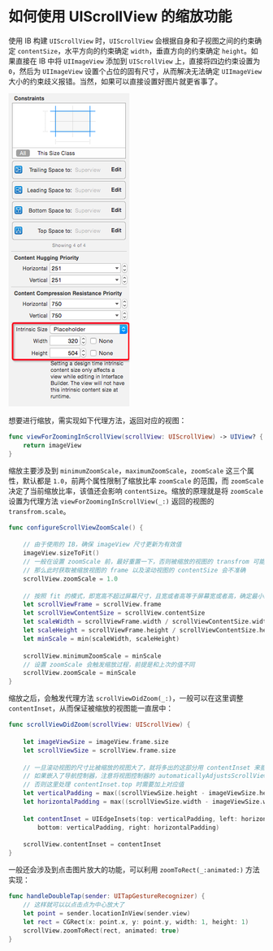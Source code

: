 # 如何使用 UIScrollView 的缩放功能

使用 IB 构建 `UIScrollView` 时，`UIScrollView` 会根据自身和子视图之间的约束确定 `contentSize`，水平方向的约束确定 `width`，垂直方向的约束确定 `height`。如果直接在 IB 中将 `UIImageView` 添加到 `UIScrollView` 上，直接将四边约束设置为 `0`，然后为 `UIImageView` 设置个占位的固有尺寸，从而解决无法确定 `UIImageView` 大小的约束歧义报错。当然，如果可以直接设置好图片就更省事了。

![](Screenshot/Placeholder.png)

想要进行缩放，需实现如下代理方法，返回对应的视图：

```swift
func viewForZoomingInScrollView(scrollView: UIScrollView) -> UIView? {
    return imageView
}
```

缩放主要涉及到 `minimumZoomScale`，`maximumZoomScale`，`zoomScale` 这三个属性，默认都是 `1.0`，前两个属性限制了缩放比率 `zoomScale` 的范围，而 `zoomScale` 决定了当前缩放比率，该值还会影响 `contentSize`。缩放的原理就是将 `zoomScale` 设置为代理方法 `viewForZoomingInScrollView(_:)` 返回的视图的 `transfrom.scale`。

```swift
func configureScrollViewZoomScale() {

    // 由于使用的 IB，确保 imageView 尺寸更新为有效值
    imageView.sizeToFit()
    // 一般在设置 zoomScale 前，最好重置一下，否则被缩放的视图的 transfrom 可能并非初始值，
    // 那么此时获取被缩放视图的 frame 以及滚动视图的 contentSize 会不准确
    scrollView.zoomScale = 1.0

    // 按照 fit 的模式，即宽高不超过屏幕尺寸，且宽或者高等于屏幕宽或者高，确定最小缩放比率
    let scrollViewFrame = scrollView.frame
    let scrollViewContentSize = scrollView.contentSize
    let scaleWidth = scrollViewFrame.width / scrollViewContentSize.width
    let scaleHeight = scrollViewFrame.height / scrollViewContentSize.height
    let minScale = min(scaleWidth, scaleHeight)

    scrollView.minimumZoomScale = minScale
    // 设置 zoomScale 会触发缩放过程，前提是和上次的值不同
    scrollView.zoomScale = minScale
}
```

缩放之后，会触发代理方法 `scrollViewDidZoom(_:)`，一般可以在这里调整 `contentInset`，从而保证被缩放的视图能一直居中：

```swift
func scrollViewDidZoom(scrollView: UIScrollView) {

    let imageViewSize = imageView.frame.size
    let scrollViewSize = scrollView.frame.size

    // 一旦滚动视图的尺寸比被缩放的视图大了，就将多出的这部分用 contentInset 来抵消掉，让视图一直能居中
    // 如果嵌入了导航控制器，注意将视图控制器的 automaticallyAdjustsScrollViewInsets 关闭，手动调整，
    // 否则这里处理 contentInset.top 时需要加上对应值
    let verticalPadding = max((scrollViewSize.height - imageViewSize.height) / 2, 0)
    let horizontalPadding = max((scrollViewSize.width - imageViewSize.width) / 2, 0)

    let contentInset = UIEdgeInsets(top: verticalPadding, left: horizontalPadding,
        bottom: verticalPadding, right: horizontalPadding)

    scrollView.contentInset = contentInset
}
```

一般还会涉及到点击图片放大的功能，可以利用 `zoomToRect(_:animated:)` 方法实现：

```swift
func handleDoubleTap(sender: UITapGestureRecognizer) {
    // 这样就可以以点击点为中心放大了
    let point = sender.locationInView(sender.view)
    let rect = CGRect(x: point.x, y: point.y, width: 1, height: 1)
    scrollView.zoomToRect(rect, animated: true)
}
```

